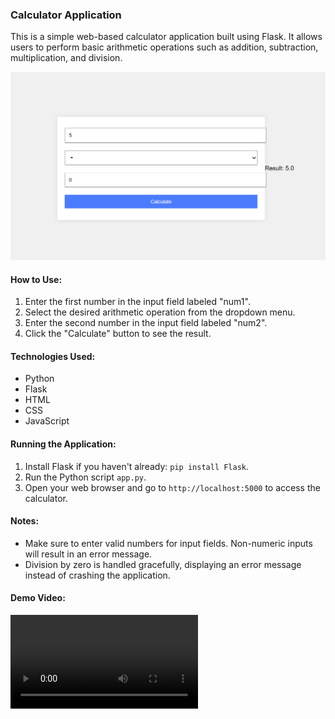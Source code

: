 ### Calculator Application

This is a simple web-based calculator application built using Flask. It allows users to perform basic arithmetic operations such as addition, subtraction, multiplication, and division.

![Calculator Interface](screenshot.png)

#### How to Use:
1. Enter the first number in the input field labeled "num1".
2. Select the desired arithmetic operation from the dropdown menu.
3. Enter the second number in the input field labeled "num2".
4. Click the "Calculate" button to see the result.

#### Technologies Used:
- Python
- Flask
- HTML
- CSS
- JavaScript

#### Running the Application:
1. Install Flask if you haven't already: `pip install Flask`.
2. Run the Python script `app.py`.
3. Open your web browser and go to `http://localhost:5000` to access the calculator.

#### Notes:
- Make sure to enter valid numbers for input fields. Non-numeric inputs will result in an error message.
- Division by zero is handled gracefully, displaying an error message instead of crashing the application.

#### Demo Video:
<video src="https://github.com/MoEssamKhattab/Software-Engineering/assets/95503706/0ca8e040-e1cd-4b1d-b8b0-71e9ae751049">